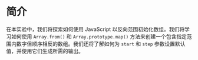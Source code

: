 # 简介

在本实验中，我们将探索如何使用 JavaScript 以反向范围初始化数组。我们将学习如何使用 `Array.from()` 和 `Array.prototype.map()` 方法来创建一个包含指定范围内数字但顺序相反的数组。我们还将了解如何为 `start` 和 `step` 参数设置默认值，并使用它们生成所需的输出。
